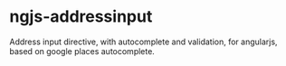 # ngjs-addressinput
Address input directive, with autocomplete and validation, for angularjs, based on google places autocomplete.
